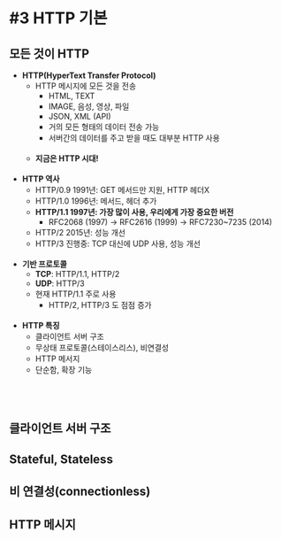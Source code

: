 # #3 HTTP 기본

## 모든 것이 HTTP
- **HTTP(HyperText Transfer Protocol)**
    - HTTP 메시지에 모든 것을 전송
        - HTML, TEXT
        - IMAGE, 음성, 영상, 파일
        - JSON, XML (API)
        - 거의 모든 형태의 데이터 전송 가능
        - 서버간의 데이터를 주고 받을 때도 대부분 HTTP 사용
        <BR><BR>
    - **지금은 HTTP 시대!**
        <BR><BR>
- **HTTP 역사**
    - HTTP/0.9 1991년: GET 메서드만 지원, HTTP 헤더X
    - HTTP/1.0 1996년: 메서드, 헤더 추가
    - **HTTP/1.1 1997년: 가장 많이 사용, 우리에게 가장 중요한 버전**
        - RFC2068 (1997) -> RFC2616 (1999) -> RFC7230~7235 (2014)
    - HTTP/2 2015년: 성능 개선
    - HTTP/3 진행중: TCP 대신에 UDP 사용, 성능 개선
    <BR><BR>
- **기반 프로토콜**
    - **TCP**: HTTP/1.1, HTTP/2
    - **UDP**: HTTP/3
    - 현재 HTTP/1.1 주로 사용
        - HTTP/2, HTTP/3 도 점점 증가
<BR><BR>
- **HTTP 특징**
    - 클라이언트 서버 구조
    - 무상태 프로토콜(스테이스리스), 비연결성
    - HTTP 메서지
    - 단순함, 확장 기능
<BR><BR>
<BR><BR>
## 클라이언트 서버 구조
## Stateful, Stateless
## 비 연결성(connectionless)
## HTTP 메시지